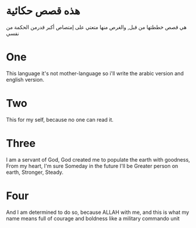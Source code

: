 # هذه قصص حكائية

هي قصص خططتها من قبل, والغرص منها متعتي على إمتصاص أكبر قدرمن الحكمة من نفسي

# One

This language it's not mother-language so i'll write the arabic version and english version.

# Two

This for my self, because no one can read it.

# Three

I am a servant of God, God created me to populate the earth with goodness, From my heart, I'm sure Someday in the future I'll be Greater person on earth, Stronger, Steady.

# Four

And I am determined to do so, because ALLAH with me, and this is what my name means full of courage and boldness like a military commando unit